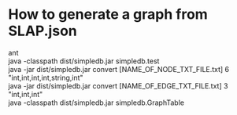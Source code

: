 How to generate a graph from SLAP.json
=========

ant <br />
java -classpath dist/simpledb.jar simpledb.test <br />
java -jar dist/simpledb.jar convert [NAME_OF_NODE_TXT_FILE.txt] 6 "int,int,int,int,string,int" <br />
java -jar dist/simpledb.jar convert [NAME_OF_EDGE_TXT_FILE.txt] 3 "int,int,int" <br />
java -classpath dist/simpledb.jar simpledb.GraphTable <br />
